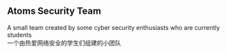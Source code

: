 ## Atoms Security Team

A small team created by some cyber security enthusiasts who are currently students \
一个由热爱网络安全的学生们组建的小团队
